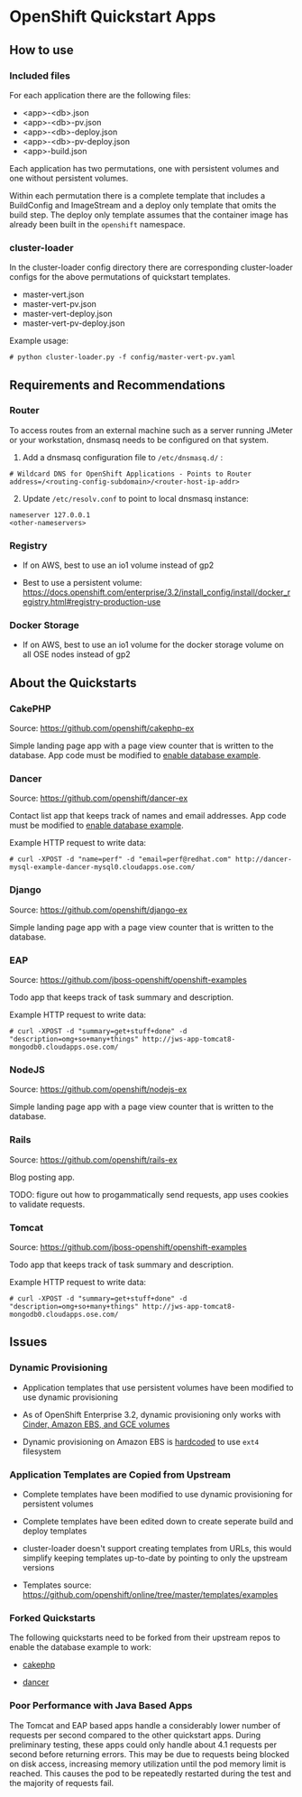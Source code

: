 # OpenShift Quickstart Apps

## How to use

### Included files

For each application there are the following files:
- \<app>-\<db>.json
- \<app>-\<db>-pv.json
- \<app>-\<db>-deploy.json
- \<app>-\<db>-pv-deploy.json
- \<app>-build.json

Each application has two permutations, one with persistent volumes and one without persistent volumes. 

Within each permutation there is a complete template that includes a BuildConfig and ImageStream and a deploy only template that omits the build step. The deploy only template assumes that the container image has already been built in the `openshift` namespace. 

### cluster-loader

In the cluster-loader config directory there are corresponding cluster-loader configs for the above permutations of quickstart templates.

- master-vert.json
- master-vert-pv.json
- master-vert-deploy.json
- master-vert-pv-deploy.json

Example usage:
```
# python cluster-loader.py -f config/master-vert-pv.yaml
```

## Requirements and Recommendations 

### Router

To access routes from an external machine such as a server running JMeter or your workstation, dnsmasq needs to be configured on that system. 

1. Add a dnsmasq configuration file to `/etc/dnsmasq.d/` :
```
# Wildcard DNS for OpenShift Applications - Points to Router
address=/<routing-config-subdomain>/<router-host-ip-addr>
```

2. Update `/etc/resolv.conf` to point to local dnsmasq instance:
```
nameserver 127.0.0.1
<other-nameservers>
```

### Registry

- If on AWS, best to use an io1 volume instead of gp2

- Best to use a persistent volume: https://docs.openshift.com/enterprise/3.2/install_config/install/docker_registry.html#registry-production-use

### Docker Storage

- If on AWS, best to use an io1 volume for the docker storage volume on all OSE nodes instead of gp2

## About the Quickstarts

### CakePHP

Source: https://github.com/openshift/cakephp-ex

Simple landing page app with a page view counter that is written to the database. App code must be modified to [enable database example](https://github.com/openshift/cakephp-ex#enabling-the-database-example).

### Dancer

Source: https://github.com/openshift/dancer-ex

Contact list app that keeps track of names and email addresses. App code must be modified to [enable database example](https://github.com/openshift/dancer-ex#enabling-the-database-sample).

Example HTTP request to write data: 
```
# curl -XPOST -d "name=perf" -d "email=perf@redhat.com" http://dancer-mysql-example-dancer-mysql0.cloudapps.ose.com/
```

### Django

Source: https://github.com/openshift/django-ex

Simple landing page app with a page view counter that is written to the database.

### EAP

Source: https://github.com/jboss-openshift/openshift-examples

Todo app that keeps track of task summary and description. 

Example HTTP request to write data:
```
# curl -XPOST -d "summary=get+stuff+done" -d "description=omg+so+many+things" http://jws-app-tomcat8-mongodb0.cloudapps.ose.com/
```

### NodeJS

Source: https://github.com/openshift/nodejs-ex

Simple landing page app with a page view counter that is written to the database.

### Rails

Source: https://github.com/openshift/rails-ex

Blog posting app. 

TODO: figure out how to progammatically send requests, app uses cookies to validate requests. 

### Tomcat

Source: https://github.com/jboss-openshift/openshift-examples

Todo app that keeps track of task summary and description. 

Example HTTP request to write data:
```
# curl -XPOST -d "summary=get+stuff+done" -d "description=omg+so+many+things" http://jws-app-tomcat8-mongodb0.cloudapps.ose.com/
```

## Issues

### Dynamic Provisioning 

- Application templates that use persistent volumes have been modified to use dynamic provisioning

- As of OpenShift Enterprise 3.2, dynamic provisioning only works with [Cinder, Amazon EBS, and GCE volumes](https://docs.openshift.com/enterprise/3.2/install_config/persistent_storage/dynamically_provisioning_pvs.html#enabling-provisioner-plugins)

- Dynamic provisioning on Amazon EBS is [hardcoded](https://github.com/kubernetes/kubernetes/blob/master/pkg/volume/aws_ebs/aws_ebs.go#L414) to use `ext4` filesystem

### Application Templates are Copied from Upstream

- Complete templates have been modified to use dynamic provisioning for persistent volumes

- Complete templates have been edited down to create seperate build and deploy templates

- cluster-loader doesn't support creating templates from URLs, this would simplify keeping templates up-to-date by pointing to only the upstream versions

- Templates source: https://github.com/openshift/online/tree/master/templates/examples

### Forked Quickstarts

The following quickstarts need to be forked from their upstream repos to enable the database example to work:

- [cakephp](https://github.com/redhat-performance/cakephp-ex)

- [dancer](https://github.com/redhat-performance/dancer-ex)

### Poor Performance with Java Based Apps

The Tomcat and EAP based apps handle a considerably lower number of requests per second compared to the other quickstart apps. During preliminary testing, these apps could only handle about 4.1 requests per second before returning errors. This may be due to requests being blocked on disk access, increasing memory utilization until the pod memory limit is reached. This causes the pod to be repeatedly restarted during the test and the majority of requests fail. 